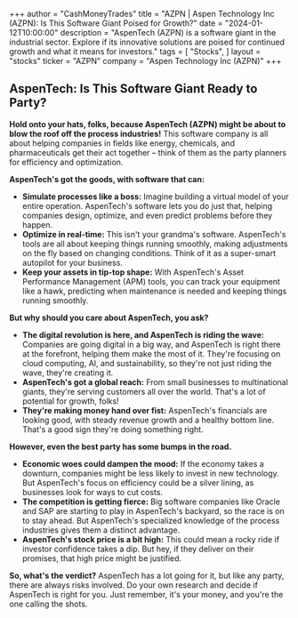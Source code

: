 +++
author = "CashMoneyTrades"
title = "AZPN |  Aspen Technology Inc (AZPN): Is This Software Giant Poised for Growth?"
date = "2024-01-12T10:00:00"
description = "AspenTech (AZPN) is a software giant in the industrial sector. Explore if its innovative solutions are poised for continued growth and what it means for investors."
tags = [
"Stocks",
]
layout = "stocks"
ticker = "AZPN"
company = "Aspen Technology Inc (AZPN)"
+++
        


## AspenTech: Is This Software Giant Ready to Party? 

**Hold onto your hats, folks, because AspenTech (AZPN) might be about to blow the roof off the process industries!** This software company is all about helping companies in fields like energy, chemicals, and pharmaceuticals get their act together – think of them as the party planners for efficiency and optimization. 

**AspenTech's got the goods, with software that can:**

* **Simulate processes like a boss:**  Imagine building a virtual model of your entire operation.  AspenTech's software lets you do just that, helping companies design, optimize, and even predict problems before they happen.
* **Optimize in real-time:** This isn't your grandma's software.  AspenTech's tools are all about keeping things running smoothly, making adjustments on the fly based on changing conditions. Think of it as a super-smart autopilot for your business.
* **Keep your assets in tip-top shape:** With AspenTech's Asset Performance Management (APM) tools, you can track your equipment like a hawk, predicting when maintenance is needed and keeping things running smoothly.

**But why should you care about AspenTech, you ask?** 

* **The digital revolution is here, and AspenTech is riding the wave:** Companies are going digital in a big way, and AspenTech is right there at the forefront, helping them make the most of it.  They're focusing on cloud computing, AI, and sustainability, so they're not just riding the wave, they're creating it.
* **AspenTech's got a global reach:** From small businesses to multinational giants, they're serving customers all over the world.  That's a lot of potential for growth, folks!
* **They're making money hand over fist:** AspenTech's financials are looking good, with steady revenue growth and a healthy bottom line.  That's a good sign they're doing something right.

**However, even the best party has some bumps in the road.** 

* **Economic woes could dampen the mood:**  If the economy takes a downturn, companies might be less likely to invest in new technology.  But AspenTech's focus on efficiency could be a silver lining, as businesses look for ways to cut costs.
* **The competition is getting fierce:**  Big software companies like Oracle and SAP are starting to play in AspenTech's backyard, so the race is on to stay ahead.  But AspenTech's specialized knowledge of the process industries gives them a distinct advantage.
* **AspenTech's stock price is a bit high:**  This could mean a rocky ride if investor confidence takes a dip.  But hey, if they deliver on their promises, that high price might be justified.

**So, what's the verdict?** AspenTech has a lot going for it, but like any party, there are always risks involved.  Do your own research and decide if AspenTech is right for you.  Just remember, it's your money, and you're the one calling the shots. 

        